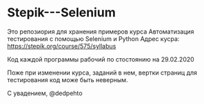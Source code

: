 # Stepik---Selenium

Это репозиория для хранения примеров курса Автоматизация тестирования с помощью Selenium и Python
Адрес кусра: https://stepik.org/course/575/syllabus

Код каждой программы рабочий по стостоянию на 29.02.2020

Поже при изменении курса, заданий в нем, вертки страниц для тестирования код може быть неверным.

С увадением, @dedpehto
